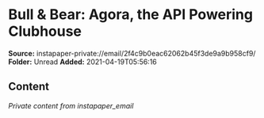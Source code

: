 # Bull & Bear: Agora, the API Powering Clubhouse

**Source:** instapaper-private://email/2f4c9b0eac62062b45f3de9a9b958cf9/
**Folder:** Unread
**Added:** 2021-04-19T05:56:16




## Content
*Private content from instapaper_email*
